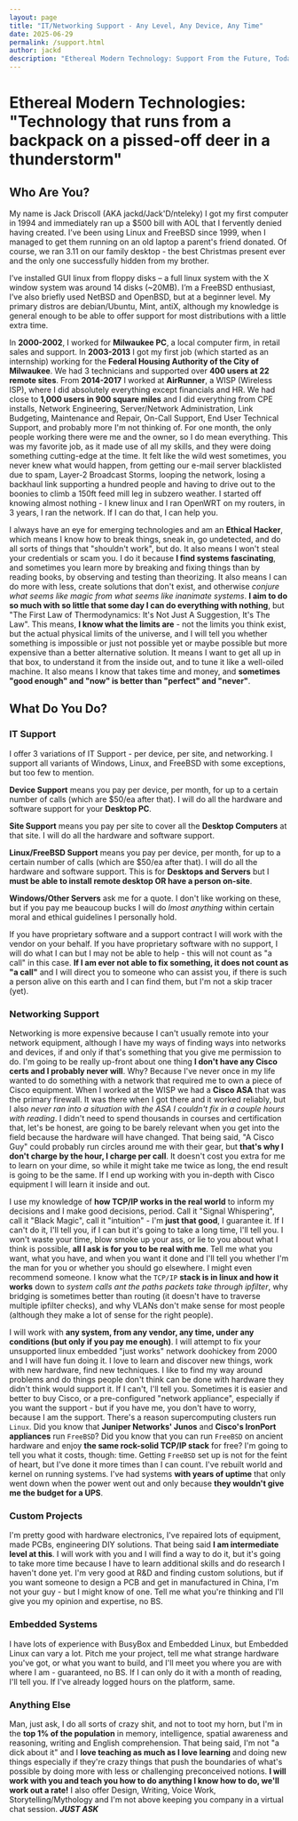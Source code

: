 ```yaml
---
layout: page
title: "IT/Networking Support - Any Level, Any Device, Any Time"
date: 2025-06-29
permalink: /support.html
author: jackd
description: "Ethereal Modern Technology: Support From the Future, Today | IT, Networking, Servers, Desktops, Mobile, and MORE!"
---
```


# Ethereal Modern Technologies: "Technology that runs from a backpack on a pissed-off deer in a thunderstorm"

## Who Are You?

My name is Jack Driscoll (AKA jackd/Jack'D/nteleky)  I got my first computer in 1994 and immediately ran up a $500 bill with AOL that I fervently denied having created. I’ve been using Linux and FreeBSD since 1999, when I managed to get them running on an old laptop a parent's friend donated.  Of course, we ran 3.11 on our family desktop - the best Christmas present ever and the only one successfully hidden from my brother.

I’ve installed GUI linux from floppy disks – a full linux system with the X window system was around 14 disks (~20MB).  I’m a FreeBSD enthusiast, I’ve also briefly used NetBSD and OpenBSD, but at a beginner level.  My primary distros are debian/Ubuntu, Mint, antiX, although my knowledge is general enough to be able to offer support for most distributions with a little extra time.

In **2000-2002**, I worked for **Milwaukee PC**, a local computer firm, in retail sales and support.  In **2003-2013** I got my first job (which started as an internship) working for the **Federal Housing Authority of the City of Milwaukee**.  We had 3 technicians and supported over **400 users at 22 remote sites**.  From **2014-2017** I worked at **AirRunner**, a WISP (Wireless ISP), where I did absolutely everything except financials and HR.  We had close to **1,000 users in 900 square miles** and I did everything from CPE installs, Network Engineering, Server/Network Administration, Link Budgeting, Maintenance and Repair, On-Call Support, End User Technical Support, and probably more I'm not thinking of.  For one month, the only people working there were me and the owner, so I do mean everything.  This was my favorite job, as it made use of all my skills, and they were doing something cutting-edge at the time.  It felt like the wild west sometimes, you never knew what would happen, from getting our e-mail server blacklisted due to spam, Layer-2 Broadcast Storms, looping the network, losing a backhaul link supporting a hundred people and having to drive out to the boonies to climb a 150ft feed mill leg in subzero weather.  I started off knowing almost nothing - I knew linux and I ran OpenWRT on my routers, in 3 years, I ran the network.  If I can do that, I can help you.

I always have an eye for emerging technologies and am an **Ethical Hacker**, which means I know how to break things, sneak in, go undetected, and do all sorts of things that "shouldn't work", but do.  It also means I won't steal your credentials or scam you.  I do it because **I find systems fascinating**, and sometimes you learn more by breaking and fixing things than by reading books, by observing and testing than theorizing.  It also means I can do more with less, create solutions that don't exist, and otherwise *conjure what seems like magic from what seems like inanimate systems*.  **I aim to do so much with so little that some day I can do everything with nothing**, but "The First Law of Thermodynamics: It's Not Just A Suggestion, It's The Law".  This means, **I know what the limits are** - not the limits you think exist, but the actual physical limits of the universe, and I will tell you whether something is impossible or just not possible yet or maybe possible but more expensive than a better alternative solution.  It means I want to get all up in that box, to understand it from the inside out, and to tune it like a well-oiled machine.  It also means I know that takes time and money, and **sometimes "good enough" and "now" is better than "perfect" and "never"**.

## What Do You Do?

### IT Support

I offer 3 variations of IT Support - per device, per site, and networking.  I support all variants of Windows, Linux, and FreeBSD with some exceptions, but too few to mention.  

**Device Support** means you pay per device, per month, for up to a certain number of calls (which are $50/ea after that).  I will do all the hardware and software support for your **Desktop PC**.

**Site Support** means you pay per site to cover all the **Desktop Computers** at that site.  I will do all the hardware and software support.

**Linux/FreeBSD Support** means you pay per device, per month, for up to a certain number of calls (which are $50/ea after that).  I will do all the hardware and software support.  This is for **Desktops and Servers** but I **must be able to install remote desktop OR have a person on-site**.

**Windows/Other Servers** ask me for a quote.  I don't like working on these, but if you pay me beaucoup bucks I will do *lmost anything* within certain moral and ethical guidelines I personally hold.

If you have proprietary software and a support contract I will work with the vendor on your behalf.  If you have proprietary software with no support, I will do what I can but I may not be able to help - this will not count as "a call" in this case.  **If I am ever not able to fix something, it does not count as "a call"** and I will direct you to someone who can assist you, if there is such a person alive on this earth and I can find them, but I'm not a skip tracer (yet).

### Networking Support

Networking is more expensive because I can't usually remote into your network equipment, although I have my ways of finding ways into networks and devices, if and only if that's something that you give me permission to do.  I'm going to be really up-front about one thing **I don't have any Cisco certs and I probably never will**.  Why?  Because I've never once in my life wanted to do something with a network that required me to own a piece of Cisco equipment.  When I worked at the WISP we had a **Cisco ASA** that was the primary firewall.  It was there when I got there and it worked reliably, but I also *never ran into a situation with the ASA I couldn't fix in a couple hours with reading*.  I didn't need to spend thousands in courses and certification that, let's be honest, are going to be barely relevant when you get into the field because the hardware will have changed.  That being said, "A Cisco Guy" could probably run circles around me with their gear, but **that's why I don't charge by the hour, I charge per call**.  It doesn't cost you extra for me to learn on your dime, so while it might take me twice as long, the end result is going to be the same.  If I end up working with you in-depth with Cisco equipment I will learn it inside and out.  

I use my knowledge of **how TCP/IP works in the real world** to inform my decisions and I make good decisions, period.  Call it "Signal Whispering", call it "Black Magic", call it "intuition" - I'm **just that good**, I guarantee it.  If I can't do it, I'll tell you, if I can but it's going to take a long time, I'll tell you.  I won't waste your time, blow smoke up your ass, or lie to you about what I think is possible, **all I ask is for you to be real with me**.  Tell me what you want, what you have, and when you want it done and I'll tell you whether I'm the man for you or whether you should go elsewhere.  I might even recommend someone.  I know what the `TCP/IP` **stack is in linux and how it works** down to *system calls ant the paths packets take through ipfilter*, why bridging is sometimes better than routing (it doesn't have to traverse multiple ipfilter checks), and why VLANs don't make sense for most people (although they make a lot of sense for the right people).

I will work with **any system, from any vendor, any time, under any conditions (but only if you pay me enough)**.  I will attempt to fix your unsupported linux embedded "just works" network doohickey from 2000 and I will have fun doing it.  I love to learn and discover new things, work with new hardware, find new techniques.  I like to find my way around problems and do things people don't think can be done with hardware they didn't think would support it.  If I can't, I'll tell you.  Sometimes it is easier and better to buy Cisco, or a pre-configured "network appliance", especially if you want the support - but if you have me, you don't have to worry, because I am the support.  There's a reason supercomputing clusters run `Linux`.  Did you know that **Juniper Networks' Junos** and **Cisco's IronPort appliances** run `FreeBSD`?  Did you know that you can run `FreeBSD` on ancient hardware and enjoy **the same rock-solid TCP/IP stack** for free?  I'm going to tell you what it costs, though: time.  Getting `FreeBSD` set up is not for the feint of heart, but I've done it more times than I can count.  I've rebuilt world and kernel on running systems.  I've had systems **with years of uptime** that only went down when the power went out and only because **they wouldn't give me the budget for a UPS**.

### Custom Projects

I'm pretty good with hardware electronics, I've repaired lots of equipment, made PCBs, engineering DIY solutions.  That being said **I am intermediate level at this**.  I will work with you and I will find a way to do it, but it's going to take more time because I have to learn additional skills and do research I haven't done yet.  I'm very good at R&D and finding custom solutions, but if you want someone to design a PCB and get in manufactured in China, I'm not your guy - but I might know of one.  Tell me what you're thinking and I'll give you my opinion and expertise, no BS.

### Embedded Systems

I have lots of experience with BusyBox and Embedded Linux, but Embedded Linux can vary a lot.  Pitch me your project, tell me what strange hardware you've got, or what you want to build, and I'll meet you where you are with where I am - guaranteed, no BS.  If I can only do it with a month of reading, I'll tell you.  If I've already logged hours on the platform, same.

### Anything Else

Man, just ask, I do all sorts of crazy shit, and not to toot my horn, but I'm in the **top 1% of the population** in memory, intelligence, spatial awareness and reasoning, writing and English comprehension.  That being said, I'm not "a dick about it" and I **love teaching as much as I love learning** and doing new things especially if they're crazy things that push the boundaries of what's possible by doing more with less or challenging preconceived notions.  **I will work with you and teach you how to do anything I know how to do, we'll work out a rate!**  I also offer Design, Writing, Voice Work, Storytelling/Mythology and I'm not above keeping you company in a virtual chat session.  ***JUST ASK***